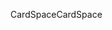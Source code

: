 <span data-ttu-id="279ac-101">CardSpace</span><span class="sxs-lookup"><span data-stu-id="279ac-101">CardSpace</span></span>